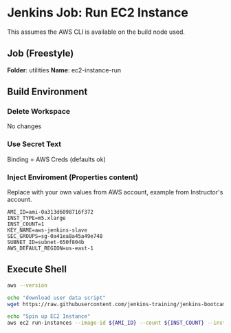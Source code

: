 # Jenkins Job: Run EC2 Instance

This assumes the AWS CLI is available on the build node used.

## Job (Freestyle)

**Folder**: utilities
**Name**: ec2-instance-run

## Build Environment

### Delete Workspace

No changes

### Use Secret Text

Binding = AWS Creds (defaults ok)

### Inject Enviroment (Properties content)

Replace with your own values from AWS account, example from Instructor's account.

```
AMI_ID=ami-0a313d6098716f372
INST_TYPE=m5.xlarge
INST_COUNT=1
KEY_NAME=aws-jenkins-slave
SEC_GROUPS=sg-0a41ea8a45a49e748
SUBNET_ID=subnet-650f804b
AWS_DEFAULT_REGION=us-east-1
```

## Execute Shell

```bash
aws --version

echo "download user data script"
wget https://raw.githubusercontent.com/jenkins-training/jenkins-bootcamp-course/master/aws/ec2/spot/jenkins-slave-setup.sh

echo "Spin up EC2 Instance"
aws ec2 run-instances --image-id ${AMI_ID} --count ${INST_COUNT} --instance-type ${INST_TYPE} --key-name ${KEY_NAME} --security-group-ids ${SEC_GROUPS} --subnet-id ${SUBNET_ID} --user-data file://jenkins-slave-setup.sh
```
